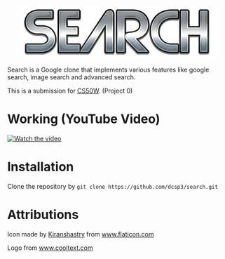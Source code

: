 <div align='center'>
  <img src="https://github.com/dcsp3/search/blob/main/images/logo.png">
</div>

Search is a Google clone that implements various features like google search, image search and advanced search. 

This is a submission for [CS50W](https://cs50.harvard.edu/web/2020/). (Project 0)

# Working (YouTube Video)
[![Watch the video](https://img.youtube.com/vi/JPAEri3vDXs/maxresdefault.jpg)](https://www.youtube.com/watch?v=JPAEri3vDXs)

# Installation
Clone the repository by `git clone https://github.com/dcsp3/search.git`

# Attributions
Icon made by [Kiranshastry](https://www.flaticon.com/authors/kiranshastry) from www.flaticon.com

Logo from www.cooltext.com
